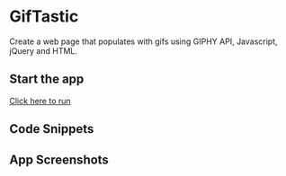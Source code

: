 # GifTastic
Create a web page that populates with gifs using GIPHY API, Javascript, jQuery and HTML.

## Start the app
[Click here to run]()

## Code Snippets

## App Screenshots

